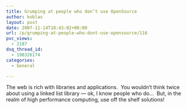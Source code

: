 ```yaml
---
title: Grumping at people who don’t use OpenSource
author: koblas
layout: post
date: 2007-11-14T18:43:02+00:00
url: /p/grumping-at-people-who-dont-use-opensource/116
pvc_views:
  - 2187
dsq_thread_id:
  - 198326174
categories:
  - General

---
```

The web is rich with libraries and applications.&#160; You wouldn&#8217;t think twice about using a linked list library &#8212; ok, I know people who do&#8230;&#160; But, in the realm of high performance computing, use off the shelf solutions!